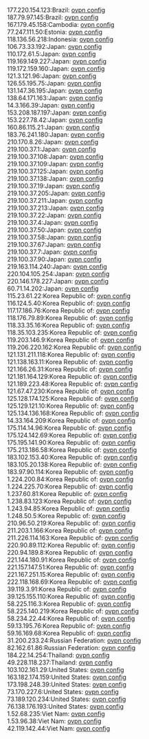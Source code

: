 177.220.154.123:Brazil: [ovpn config](vpn/177_220_154_123.ovpn)  
187.79.97.145:Brazil: [ovpn config](vpn/187_79_97_145.ovpn)  
167.179.45.158:Cambodia: [ovpn config](vpn/167_179_45_158.ovpn)  
77.247.111.50:Estonia: [ovpn config](vpn/77_247_111_50.ovpn)  
118.136.56.218:Indonesia: [ovpn config](vpn/118_136_56_218.ovpn)  
106.73.33.192:Japan: [ovpn config](vpn/106_73_33_192.ovpn)  
110.172.61.5:Japan: [ovpn config](vpn/110_172_61_5.ovpn)  
119.169.149.227:Japan: [ovpn config](vpn/119_169_149_227.ovpn)  
119.172.159.160:Japan: [ovpn config](vpn/119_172_159_160.ovpn)  
121.3.121.96:Japan: [ovpn config](vpn/121_3_121_96.ovpn)  
126.55.195.75:Japan: [ovpn config](vpn/126_55_195_75.ovpn)  
131.147.36.195:Japan: [ovpn config](vpn/131_147_36_195.ovpn)  
138.64.171.163:Japan: [ovpn config](vpn/138_64_171_163.ovpn)  
14.3.166.39:Japan: [ovpn config](vpn/14_3_166_39.ovpn)  
153.208.187.197:Japan: [ovpn config](vpn/153_208_187_197.ovpn)  
153.227.78.42:Japan: [ovpn config](vpn/153_227_78_42.ovpn)  
160.86.115.21:Japan: [ovpn config](vpn/160_86_115_21.ovpn)  
183.76.241.180:Japan: [ovpn config](vpn/183_76_241_180.ovpn)  
210.170.8.26:Japan: [ovpn config](vpn/210_170_8_26.ovpn)  
219.100.37.1:Japan: [ovpn config](vpn/219_100_37_1.ovpn)  
219.100.37.108:Japan: [ovpn config](vpn/219_100_37_108.ovpn)  
219.100.37.109:Japan: [ovpn config](vpn/219_100_37_109.ovpn)  
219.100.37.125:Japan: [ovpn config](vpn/219_100_37_125.ovpn)  
219.100.37.138:Japan: [ovpn config](vpn/219_100_37_138.ovpn)  
219.100.37.19:Japan: [ovpn config](vpn/219_100_37_19.ovpn)  
219.100.37.205:Japan: [ovpn config](vpn/219_100_37_205.ovpn)  
219.100.37.211:Japan: [ovpn config](vpn/219_100_37_211.ovpn)  
219.100.37.213:Japan: [ovpn config](vpn/219_100_37_213.ovpn)  
219.100.37.22:Japan: [ovpn config](vpn/219_100_37_22.ovpn)  
219.100.37.4:Japan: [ovpn config](vpn/219_100_37_4.ovpn)  
219.100.37.50:Japan: [ovpn config](vpn/219_100_37_50.ovpn)  
219.100.37.58:Japan: [ovpn config](vpn/219_100_37_58.ovpn)  
219.100.37.67:Japan: [ovpn config](vpn/219_100_37_67.ovpn)  
219.100.37.7:Japan: [ovpn config](vpn/219_100_37_7.ovpn)  
219.100.37.90:Japan: [ovpn config](vpn/219_100_37_90.ovpn)  
219.163.114.240:Japan: [ovpn config](vpn/219_163_114_240.ovpn)  
220.104.105.254:Japan: [ovpn config](vpn/220_104_105_254.ovpn)  
220.146.178.227:Japan: [ovpn config](vpn/220_146_178_227.ovpn)  
60.71.14.202:Japan: [ovpn config](vpn/60_71_14_202.ovpn)  
115.23.61.22:Korea Republic of: [ovpn config](vpn/115_23_61_22.ovpn)  
116.124.5.40:Korea Republic of: [ovpn config](vpn/116_124_5_40.ovpn)  
117.17.186.76:Korea Republic of: [ovpn config](vpn/117_17_186_76.ovpn)  
118.176.79.89:Korea Republic of: [ovpn config](vpn/118_176_79_89.ovpn)  
118.33.35.16:Korea Republic of: [ovpn config](vpn/118_33_35_16.ovpn)  
118.35.103.235:Korea Republic of: [ovpn config](vpn/118_35_103_235.ovpn)  
119.203.146.9:Korea Republic of: [ovpn config](vpn/119_203_146_9.ovpn)  
119.206.220.162:Korea Republic of: [ovpn config](vpn/119_206_220_162.ovpn)  
121.131.211.118:Korea Republic of: [ovpn config](vpn/121_131_211_118.ovpn)  
121.138.163.11:Korea Republic of: [ovpn config](vpn/121_138_163_11.ovpn)  
121.166.26.31:Korea Republic of: [ovpn config](vpn/121_166_26_31.ovpn)  
121.181.164.129:Korea Republic of: [ovpn config](vpn/121_181_164_129.ovpn)  
121.189.223.48:Korea Republic of: [ovpn config](vpn/121_189_223_48.ovpn)  
121.67.47.230:Korea Republic of: [ovpn config](vpn/121_67_47_230.ovpn)  
125.128.174.125:Korea Republic of: [ovpn config](vpn/125_128_174_125.ovpn)  
125.129.121.10:Korea Republic of: [ovpn config](vpn/125_129_121_10.ovpn)  
125.134.136.168:Korea Republic of: [ovpn config](vpn/125_134_136_168.ovpn)  
14.33.164.209:Korea Republic of: [ovpn config](vpn/14_33_164_209.ovpn)  
175.114.14.96:Korea Republic of: [ovpn config](vpn/175_114_14_96.ovpn)  
175.124.142.69:Korea Republic of: [ovpn config](vpn/175_124_142_69.ovpn)  
175.195.141.90:Korea Republic of: [ovpn config](vpn/175_195_141_90.ovpn)  
175.213.186.58:Korea Republic of: [ovpn config](vpn/175_213_186_58.ovpn)  
183.102.153.40:Korea Republic of: [ovpn config](vpn/183_102_153_40.ovpn)  
183.105.20.138:Korea Republic of: [ovpn config](vpn/183_105_20_138.ovpn)  
183.97.90.114:Korea Republic of: [ovpn config](vpn/183_97_90_114.ovpn)  
1.224.200.84:Korea Republic of: [ovpn config](vpn/1_224_200_84.ovpn)  
1.224.225.70:Korea Republic of: [ovpn config](vpn/1_224_225_70.ovpn)  
1.237.60.81:Korea Republic of: [ovpn config](vpn/1_237_60_81.ovpn)  
1.238.83.123:Korea Republic of: [ovpn config](vpn/1_238_83_123.ovpn)  
1.243.94.85:Korea Republic of: [ovpn config](vpn/1_243_94_85.ovpn)  
1.248.50.5:Korea Republic of: [ovpn config](vpn/1_248_50_5.ovpn)  
210.96.50.219:Korea Republic of: [ovpn config](vpn/210_96_50_219.ovpn)  
211.203.1.166:Korea Republic of: [ovpn config](vpn/211_203_1_166.ovpn)  
211.226.114.163:Korea Republic of: [ovpn config](vpn/211_226_114_163.ovpn)  
220.90.89.112:Korea Republic of: [ovpn config](vpn/220_90_89_112.ovpn)  
220.94.189.8:Korea Republic of: [ovpn config](vpn/220_94_189_8.ovpn)  
221.144.180.91:Korea Republic of: [ovpn config](vpn/221_144_180_91.ovpn)  
221.157.147.51:Korea Republic of: [ovpn config](vpn/221_157_147_51.ovpn)  
221.167.251.15:Korea Republic of: [ovpn config](vpn/221_167_251_15.ovpn)  
222.118.168.69:Korea Republic of: [ovpn config](vpn/222_118_168_69.ovpn)  
39.119.3.91:Korea Republic of: [ovpn config](vpn/39_119_3_91.ovpn)  
39.125.155.110:Korea Republic of: [ovpn config](vpn/39_125_155_110.ovpn)  
58.225.116.3:Korea Republic of: [ovpn config](vpn/58_225_116_3.ovpn)  
58.225.140.219:Korea Republic of: [ovpn config](vpn/58_225_140_219.ovpn)  
58.234.22.44:Korea Republic of: [ovpn config](vpn/58_234_22_44.ovpn)  
59.13.195.76:Korea Republic of: [ovpn config](vpn/59_13_195_76.ovpn)  
59.16.169.68:Korea Republic of: [ovpn config](vpn/59_16_169_68.ovpn)  
31.200.233.24:Russian Federation: [ovpn config](vpn/31_200_233_24.ovpn)  
82.162.61.86:Russian Federation: [ovpn config](vpn/82_162_61_86.ovpn)  
184.22.14.254:Thailand: [ovpn config](vpn/184_22_14_254.ovpn)  
49.228.118.237:Thailand: [ovpn config](vpn/49_228_118_237.ovpn)  
103.102.161.29:United States: [ovpn config](vpn/103_102_161_29.ovpn)  
163.182.174.159:United States: [ovpn config](vpn/163_182_174_159.ovpn)  
173.198.248.39:United States: [ovpn config](vpn/173_198_248_39.ovpn)  
73.170.227.6:United States: [ovpn config](vpn/73_170_227_6.ovpn)  
73.189.120.234:United States: [ovpn config](vpn/73_189_120_234.ovpn)  
76.138.176.193:United States: [ovpn config](vpn/76_138_176_193.ovpn)  
1.52.68.235:Viet Nam: [ovpn config](vpn/1_52_68_235.ovpn)  
1.53.96.38:Viet Nam: [ovpn config](vpn/1_53_96_38.ovpn)  
42.119.142.44:Viet Nam: [ovpn config](vpn/42_119_142_44.ovpn)  
